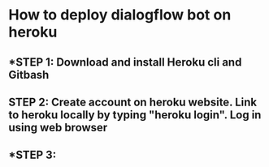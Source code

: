 # How to deploy dialogflow bot on heroku
## *STEP 1: Download and install Heroku cli and Gitbash 
## STEP 2: Create account on heroku website. Link to heroku locally by typing "heroku login". Log in using web browser
## *STEP 3: 
